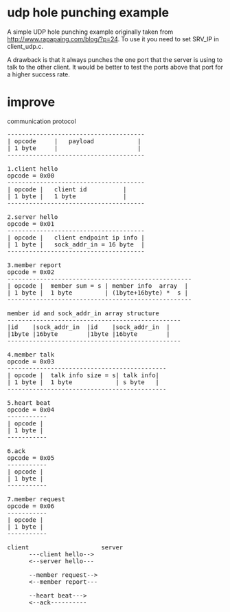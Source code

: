 # udp hole punching example
A simple UDP hole punching example originally taken from
http://www.rapapaing.com/blog/?p=24.
To use it you need to set SRV_IP in client_udp.c.

A drawback is that it always punches the one port
that the server is using to talk to the other client.
It would be better to test the ports above that port
for a higher success rate.

# improve
communication protocol 

<pre>
--------------------------------------
| opcode     |   payload            |
| 1 byte     |                      |
--------------------------------------

1.client hello 
opcode = 0x00
--------------------------------------
| opcode |   client id          |
| 1 byte |   1 byte             |
--------------------------------------

2.server hello 
opcode = 0x01
--------------------------------------
| opcode |   client endpoint ip info |
| 1 byte |   sock_addr_in = 16 byte  |
--------------------------------------

3.member report
opcode = 0x02
---------------------------------------------------
| opcode |  member sum = s | member info  array  |
| 1 byte |  1 byte         | (1byte+16byte) *  s |
---------------------------------------------------

member id and sock_addr_in array structure
------------------------------------------------
|id    |sock_addr_in  |id    |sock_addr_in  |
|1byte |16byte        |1byte |16byte        |
------------------------------------------------

4.member talk
opcode = 0x03
--------------------------------------------
| opcode |  talk info size = s| talk info|
| 1 byte |  1 byte            | s byte   |
--------------------------------------------

5.heart beat
opcode = 0x04
-----------
| opcode | 
| 1 byte |
-----------

6.ack
opcode = 0x05
-----------
| opcode | 
| 1 byte |
-----------

7.member request
opcode = 0x06
-----------
| opcode | 
| 1 byte |
-----------

client                    server
      ---client hello-->
      <--server hello---

      --member request-->
      <--member report---

      --heart beat--->
      <--ack----------

</pre>
